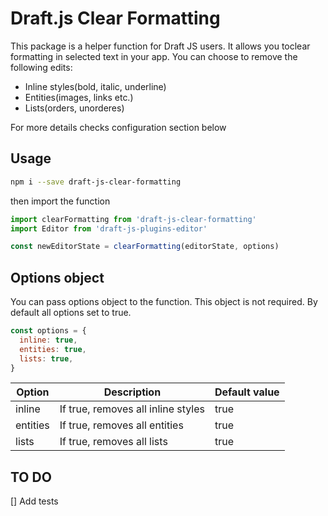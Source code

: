 # Draft.js Clear Formatting

This package is a helper function for Draft JS users. It allows you toclear formatting in selected text in your app. You can choose to remove the following edits:
- Inline styles(bold, italic, underline)
- Entities(images, links etc.)
- Lists(orders, unorderes)

For more details checks configuration section below

## Usage
```sh
npm i --save draft-js-clear-formatting
```

then import the function

```js
import clearFormatting from 'draft-js-clear-formatting'
import Editor from 'draft-js-plugins-editor'

const newEditorState = clearFormatting(editorState, options)

```

## Options object

You can pass options object to the function. This object is not required. By default all options set to true.
```js
const options = {
  inline: true,
  entities: true,
  lists: true,
}
```

 Option   | Description                        | Default value |
| -------- | ---------------------------------- | ------------- |
| inline   | If true, removes all inline styles | true          |
| entities | If true, removes all entities      | true          |
| lists    | If true, removes all lists         | true          |

## TO DO
[] Add tests